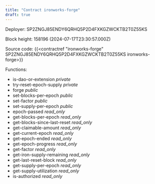 ```yaml
---
title: "Contract ironworks-forge"
draft: true
---
```

Deployer: SP2ZNGJ85ENDY6QRHQ5P2D4FXKGZWCKTB2T0Z55KS


 



Block height: 158196 (2024-07-17T23:30:57.000Z)

Source code: {{<contractref "ironworks-forge" SP2ZNGJ85ENDY6QRHQ5P2D4FXKGZWCKTB2T0Z55KS ironworks-forge>}}

Functions:

* is-dao-or-extension _private_
* try-reset-epoch-supply _private_
* forge _public_
* set-blocks-per-epoch _public_
* set-factor _public_
* set-supply-per-epoch _public_
* epoch-passed _read_only_
* get-blocks-per-epoch _read_only_
* get-blocks-since-last-reset _read_only_
* get-claimable-amount _read_only_
* get-current-epoch _read_only_
* get-epoch-ended _read_only_
* get-epoch-progress _read_only_
* get-factor _read_only_
* get-iron-supply-remaining _read_only_
* get-last-reset-block _read_only_
* get-supply-per-epoch _read_only_
* get-supply-utilization _read_only_
* is-authorized _read_only_
